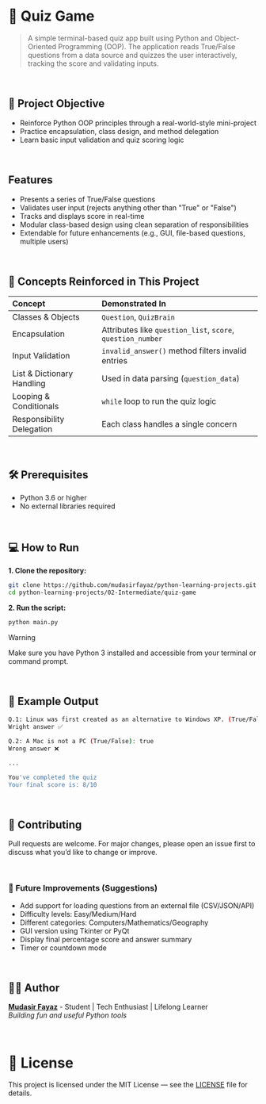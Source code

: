 # 🧠 Quiz Game

> A simple terminal-based quiz app built using Python and Object-Oriented Programming (OOP). The application reads True/False questions from a data source and quizzes the user interactively, tracking the score and validating inputs.

<br/>

## 🎯 Project Objective

- Reinforce Python OOP principles through a real-world-style mini-project
- Practice encapsulation, class design, and method delegation
- Learn basic input validation and quiz scoring logic

<br/>

## Features

- Presents a series of True/False questions
- Validates user input (rejects anything other than "True" or "False")
- Tracks and displays score in real-time
- Modular class-based design using clean separation of responsibilities
- Extendable for future enhancements (e.g., GUI, file-based questions, multiple users)

<br/>

## 🧠 Concepts Reinforced in This Project

| Concept                    | Demonstrated In                                             |
| :------------------------- | :---------------------------------------------------------- |
| Classes & Objects          | `Question`, `QuizBrain`                                     |
| Encapsulation              | Attributes like `question_list`, `score`, `question_number` |
| Input Validation           | `invalid_answer()` method filters invalid entries           |
| List & Dictionary Handling | Used in data parsing (`question_data`)                      |
| Looping & Conditionals     | `while` loop to run the quiz logic                          |
| Responsibility Delegation  | Each class handles a single concern                         |

<br/>

## 🛠️ Prerequisites

- Python 3.6 or higher
- No external libraries required

<br/>

## 💻 How to Run

**1. Clone the repository:**

```bash
git clone https://github.com/mudasirfayaz/python-learning-projects.git
cd python-learning-projects/02-Intermediate/quiz-game
```

**2. Run the script:**

```bash
python main.py
```

> [!WARNING]
> Make sure you have Python 3 installed and accessible from your terminal or command prompt.

<br/>

## 🧪 Example Output

```bash
Q.1: Linux was first created as an alternative to Windows XP. (True/False): false
Wright answer ✅

Q.2: A Mac is not a PC (True/False): true
Wrong answer ❌

...

You've completed the quiz
Your final score is: 8/10
```

<br/>

## 🤝 Contributing

Pull requests are welcome. For major changes, please open an issue first to discuss what you’d like to change or improve.

<br/>

### 🧪 Future Improvements (Suggestions)

- Add support for loading questions from an external file (CSV/JSON/API)
- Difficulty levels: Easy/Medium/Hard
- Different categories: Computers/Mathematics/Geography
- GUI version using Tkinter or PyQt
- Display final percentage score and answer summary
- Timer or countdown mode

<br/>

## 🧑‍💻 Author

**[Mudasir Fayaz](https://github.com/mudasirfayaz/)** - Student | Tech Enthusiast | Lifelong Learner<br/>
_Building fun and useful Python tools_

<br/>

# 📜 License

This project is licensed under the MIT License — see the [LICENSE](./LICENSE) file for details.
